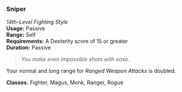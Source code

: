 ### Sniper
*14th-Level Fighting Style*  
**Usage:** Passive  
**Range:** Self  
**Requirements:** A Dexterity score of 15 or greater  
**Duration:** Passive  

> *You make even impossible shots with ease.*

Your normal and long range for *Ranged Weapon Attacks* is doubled.

**Classes.** Fighter, Magus, Monk, Ranger, Rogue
